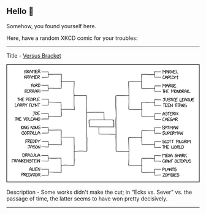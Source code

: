 ## Hello 👀

Somehow, you found yourself here.

Here, have a random XKCD comic for your troubles:

-----------------------------------

Title - [Versus Bracket](https://xkcd.com/2230)

![Versus Bracket](./random_comic.png)

Description - Some works didn't make the cut; in "Ecks vs. Sever" vs. the passage of time, the latter seems to have won pretty decisively.

-----------------------------------